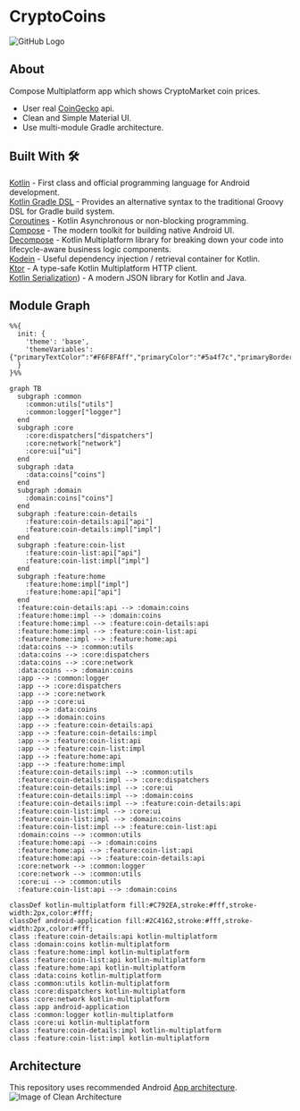 # CryptoCoins

![GitHub Logo](/screenshots/android_app_flow.gif)

## About
Compose Multiplatform app which shows CryptoMarket coin prices.
* User real  [CoinGecko](https://docs.coingecko.com/reference/introduction) api.<br>
* Clean and Simple Material UI.<br>
* Use multi-module Gradle architecture.<br>

## Built With 🛠
[Kotlin](https://kotlinlang.org/) - First class and official programming language for Android development.<br>
[Kotlin Gradle DSL](https://docs.gradle.org/current/userguide/kotlin_dsl.html) - Provides an alternative syntax to the traditional Groovy DSL for Gradle build system. <br>
[Coroutines](https://kotlinlang.org/docs/reference/coroutines-overview.html) - Kotlin Asynchronous or non-blocking programming.<br>
[Compose](https://developer.android.com/develop/ui/compose/documentation) - The modern toolkit for building native Android UI.<br>
[Decompose](https://arkivanov.github.io/Decompose/) - Kotlin Multiplatform library for breaking down your code into lifecycle-aware business logic components.<br>
[Kodein](https://kosi-libs.org/kodein/7.22/index.html) - Useful dependency injection / retrieval container for Kotlin.<br>
[Ktor](https://ktor.io) - A type-safe Kotlin Multiplatform HTTP client.<br>
[Kotlin Serialization](https://kotlinlang.org/docs/serialization.html)) - A modern JSON library for Kotlin and Java.<br>

## Module Graph

```mermaid
%%{
  init: {
    'theme': 'base',
    'themeVariables': {"primaryTextColor":"#F6F8FAff","primaryColor":"#5a4f7c","primaryBorderColor":"#5a4f7c","tertiaryColor":"#40375c","lineColor":"#f5a623","fontSize":"12px"}
  }
}%%

graph TB
  subgraph :common
    :common:utils["utils"]
    :common:logger["logger"]
  end
  subgraph :core
    :core:dispatchers["dispatchers"]
    :core:network["network"]
    :core:ui["ui"]
  end
  subgraph :data
    :data:coins["coins"]
  end
  subgraph :domain
    :domain:coins["coins"]
  end
  subgraph :feature:coin-details
    :feature:coin-details:api["api"]
    :feature:coin-details:impl["impl"]
  end
  subgraph :feature:coin-list
    :feature:coin-list:api["api"]
    :feature:coin-list:impl["impl"]
  end
  subgraph :feature:home
    :feature:home:impl["impl"]
    :feature:home:api["api"]
  end
  :feature:coin-details:api --> :domain:coins
  :feature:home:impl --> :domain:coins
  :feature:home:impl --> :feature:coin-details:api
  :feature:home:impl --> :feature:coin-list:api
  :feature:home:impl --> :feature:home:api
  :data:coins --> :common:utils
  :data:coins --> :core:dispatchers
  :data:coins --> :core:network
  :data:coins --> :domain:coins
  :app --> :common:logger
  :app --> :core:dispatchers
  :app --> :core:network
  :app --> :core:ui
  :app --> :data:coins
  :app --> :domain:coins
  :app --> :feature:coin-details:api
  :app --> :feature:coin-details:impl
  :app --> :feature:coin-list:api
  :app --> :feature:coin-list:impl
  :app --> :feature:home:api
  :app --> :feature:home:impl
  :feature:coin-details:impl --> :common:utils
  :feature:coin-details:impl --> :core:dispatchers
  :feature:coin-details:impl --> :core:ui
  :feature:coin-details:impl --> :domain:coins
  :feature:coin-details:impl --> :feature:coin-details:api
  :feature:coin-list:impl --> :core:ui
  :feature:coin-list:impl --> :domain:coins
  :feature:coin-list:impl --> :feature:coin-list:api
  :domain:coins --> :common:utils
  :feature:home:api --> :domain:coins
  :feature:home:api --> :feature:coin-list:api
  :feature:home:api --> :feature:coin-details:api
  :core:network --> :common:logger
  :core:network --> :common:utils
  :core:ui --> :common:utils
  :feature:coin-list:api --> :domain:coins

classDef kotlin-multiplatform fill:#C792EA,stroke:#fff,stroke-width:2px,color:#fff;
classDef android-application fill:#2C4162,stroke:#fff,stroke-width:2px,color:#fff;
class :feature:coin-details:api kotlin-multiplatform
class :domain:coins kotlin-multiplatform
class :feature:home:impl kotlin-multiplatform
class :feature:coin-list:api kotlin-multiplatform
class :feature:home:api kotlin-multiplatform
class :data:coins kotlin-multiplatform
class :common:utils kotlin-multiplatform
class :core:dispatchers kotlin-multiplatform
class :core:network kotlin-multiplatform
class :app android-application
class :common:logger kotlin-multiplatform
class :core:ui kotlin-multiplatform
class :feature:coin-details:impl kotlin-multiplatform
class :feature:coin-list:impl kotlin-multiplatform

```
## Architecture
This repository uses recommended Android [App architecture](https://developer.android.com/topic/architecture).
![Image of Clean Architecture](https://developer.android.com/static/topic/libraries/architecture/images/mad-arch-overview.png)